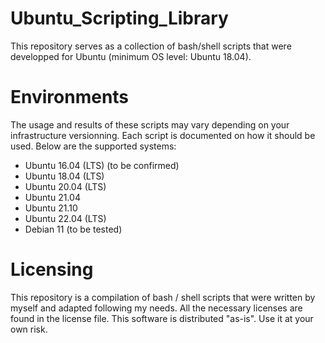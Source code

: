 # Ubuntu_Scripting_Library
This repository serves as a collection of bash/shell scripts that were developped for Ubuntu (minimum OS level: Ubuntu 18.04).


# Environments
The usage and results of these scripts may vary depending on your infrastructure versionning.
Each script is documented on how it should be used.
Below are the supported systems:
- Ubuntu 16.04 (LTS) (to be confirmed)
- Ubuntu 18.04 (LTS)
- Ubuntu 20.04 (LTS)
- Ubuntu 21.04
- Ubuntu 21.10
- Ubuntu 22.04 (LTS)
- Debian 11 (to be tested)


# Licensing
This repository is a compilation of bash / shell scripts that were written by myself and adapted following my needs.
All the necessary licenses are found in the license file. This software is distributed "as-is". Use it at your own risk.
